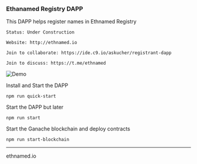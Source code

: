 ### Ethanamed Registry DAPP

This DAPP helps register names in Ethnamed Registry

```
Status: Under Construction
```

```
Website: http://ethnamed.io
```

```
Join to collaborate: https://ide.c9.io/askucher/registrant-dapp
```

```
Join to discuss: https://t.me/ethnamed
```


![Demo](http://res.cloudinary.com/nixar-work/image/upload/v1521236213/Screen_Shot_2018-03-16_at_23.36.31.png)


Install and Start the DAPP

```
npm run quick-start
```

Start the DAPP but later

```
npm run start
```

Start the Ganache blockchain and deploy contracts

```
npm run start-blockchain
```

-----------------

ethnamed.io